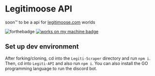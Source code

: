 # Legitimoose API
soon™ to be a api for [legitimoose.com](https://store.legitimoose.com) worlds


![forthebadge](https://img.shields.io/github/forks/LegitiDevs/LegitimooseApi) [![works on my machine badge](https://cdn.jsdelivr.net/gh/nikku/works-on-my-machine@v0.4.0/badge.svg)](https://github.com/nikku/works-on-my-machine)




## Set up dev environment
After forking/cloning, cd into the `Legiti-Scraper` directory and run `npm i`. Then, cd into `Legiti-API` and also run `npm i`. You can also install the GO programming language to run the discord bot.
